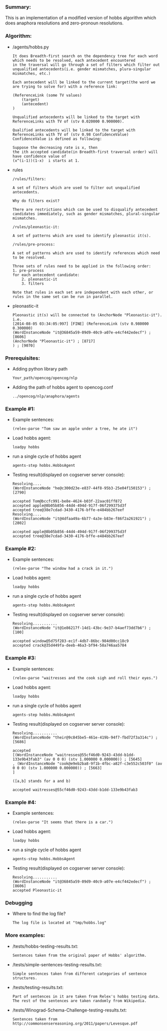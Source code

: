 ### Summary:

This is an implementation of a modified version of hobbs algorithm which does anaphora resolutions and zero-pronoun 
resolutions.

### Algorithm:

- /agents/hobbs.py

    ```
    It does Breadth-first search on the dependency tree for each word which needs to be resolved, each antecedent encountered
    in the traversal will go through a set of filters which filter out unqualified antecedents(i.e. gender mismatches, plura-singular mismatches, etc.)
    
    Each antecedent will be linked to the current target(the word we are trying to solve for) with a reference link:
    
    (ReferenceLink (some TV values)
        (target)
        (antecedent)
    )
    
    Unqualified antecedents will be linked to the target with ReferenceLinks with TV of (stv 0.020000 0.900000).
    
    Qualified antecedents will be linked to the target with ReferenceLinks with TV of (stv 0.98 ConfidenceValue)
    ConfidenceValue is defined as following:
    
    Suppose the decreasing rate is x, then
    the ith accepted candidate(in Breadth-first traversal order) will have confidence value of
    (x^(i-1))(1-x)  i starts at 1.
    ```
       
- rules

    ```
    /rules/filters:
    
    A set of filters which are used to filter out unqualified antecedents.
    
    Why do filters exist?
    
    There are restrictions which can be used to disqualify antecedent candidates immediately, such as gender mismatches, plural-singular mismatches.
    
    /rules/pleonastic-it:
    
    A set of patterns which are used to identify pleonastic it(s).
    
    /rules/pre-process:
    
    A set of patterns which are used to identify references which need to be resolved.
    
    Three sets of rules need to be applied in the following order:
    1. pre-process
    for each antecedent candidate:
        2. pleonastic-it
        3. filters
    
    Note that rules in each set are independent with each other, or rules in the same set can be run in parallel.
    ```
 
- pleonastic-it

    ```
    Pleonastic it(s) will be connected to (AnchorNode "Pleonastic-it").
    i.e.
    [2014-08-05 03:34:05:997] [FINE] (ReferenceLink (stv 0.980000 0.300000)
    (WordInstanceNode "it@36845a59-09d9-40c9-a07e-e4cf442edecf") ; [8606]
    (AnchorNode "Pleonastic-it") ; [8717]
    ) ; [9070]
    ```
### Prerequisites:

- Adding python library path

    ```
    Your_path/opencog/opencog/nlp
    ```
- Adding the path of hobbs agent to opencog.conf

    ```
    ../opencog/nlp/anaphora/agents
    ```

### Example #1:

- Example sentences:

    ```
    (relex-parse "Tom saw an apple under a tree, he ate it")
    ```
    
- Load hobbs agent:

    ```
    loadpy hobbs
    ```
- run a single cycle of hobbs agent

    ```
    agents-step hobbs.HobbsAgent
    ```

- Testing result(displayed on cogserver server console):

    ```
    Resolving....
    (WordInstanceNode "he@c300d23e-e837-44f8-95b3-25e04f150153") ; [2790]

    accepted Tom@bccfc991-be8e-4624-b03f-22aac01ff872
    accepted apple@8b05b856-44d4-494d-917f-06f299375d3f
    accepted tree@38e7cdad-3430-4176-bffe-e484bb267eef
    Resolving....
    (WordInstanceNode "it@4dfaa49a-6b77-4a3e-b83e-f86f2a261921") ; [2802]

    accepted apple@8b05b856-44d4-494d-917f-06f299375d3f
    accepted tree@38e7cdad-3430-4176-bffe-e484bb267eef
    ```

### Example #2:

- Example sentences:

    ```
    (relex-parse "The window had a crack in it.")
    ```

- Load hobbs agent:

    ```
    loadpy hobbs
    ```
- run a single cycle of hobbs agent

    ```
    agents-step hobbs.HobbsAgent
    ```

- Testing result(displayed on cogserver server console):

    ```
    Resolving...........
    (WordInstanceNode "it@1e86217f-14d1-43bc-9e37-b4aef73dd7b6") ; [100]

    accepted window@5d75f283-ec1f-4db7-86bc-984d00cc18c9
    accepted crack@35d449fa-deeb-46a3-bf94-58a746aa5784
    ```

### Example #3:

- Example sentences:

    ```
    (relex-parse "waitresses and the cook sigh and roll their eyes.")
    ```

- Load hobbs agent:

    ```
    loadpy hobbs
    ```
- run a single cycle of hobbs agent

    ```
    agents-step hobbs.HobbsAgent
    ```

- Testing result(displayed on cogserver server console):

    ```
    Resolving...........
    (WordInstanceNode "their@9c845be5-461e-419b-94f7-fbd72f3a314c") ; [5686]

    accepted
    [(WordInstanceNode "waitresses@55cf46d0-9243-43dd-b1dd-133e9b43fab3" (av 0 0 0) (stv 1.000000 0.000000)) ; [5645]
    , (WordInstanceNode "cook@e9eb2ba8-9f1b-4fbc-a82f-c3e552c503f0" (av 0 0 0) (stv 1.000000 0.000000)) ; [5663]
    ]
    
    ([a,b] stands for a and b)
    
    accepted waitresses@55cf46d0-9243-43dd-b1dd-133e9b43fab3
    ```
### Example #4:

- Example sentences:

    ```
    (relex-parse "It seems that there is a car.")
    ```

- Load hobbs agent:

    ```
    loadpy hobbs
    ```
- run a single cycle of hobbs agent

    ```
    agents-step hobbs.HobbsAgent
    ```

- Testing result(displayed on cogserver server console):

    ```
    Resolving...........
    (WordInstanceNode "it@36845a59-09d9-40c9-a07e-e4cf442edecf") ; [8606]
    accepted Pleonastic-it
    
    ```
    
### Debugging

- Where to find the log file?

    ```
    The log file is located at "tmp/hobbs.log"
    ```

### More examples:

- /tests/hobbs-testing-results.txt:

    ```
    Sentences taken from the original paper of Hobbs' algorithm.
    ```
    
- /tests/simple-sentences-testing-results.txt:

    ```
    Simple sentences taken from different categories of sentence structures.
    ```

- /tests/testing-results.txt:

    ```
    Part of sentences in it are taken from Relex's hobbs testing data.
    The rest of the sentences are taken randomly from Wikipedia.
    ``` 
- /tests/Winograd-Schema-Challenge-testing-results.txt:

    ```
    Sentences taken from http://commonsensereasoning.org/2011/papers/Levesque.pdf
    ``` 